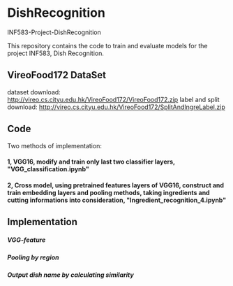 # DishRecognition
INF583-Project-DishRecognition

This repository contains the code to train and evaluate models for the project INF583, Dish Recognition.

## VireoFood172 DataSet
dataset download: http://vireo.cs.cityu.edu.hk/VireoFood172/VireoFood172.zip
label and split download: http://vireo.cs.cityu.edu.hk/VireoFood172/SplitAndIngreLabel.zip


## Code
Two methods of implementation:
#### 1, VGG16, modify and train only last two classifier layers, "VGG_classification.ipynb"
#### 2, Cross model, using pretrained features layers of VGG16, construct and train embedding layers and pooling methods, taking ingredients and cutting informations into consideration, "Ingredient_recognition_4.ipynb"

## Implementation
##### VGG-feature
##### Pooling by region
##### Output dish name by calculating similarity


